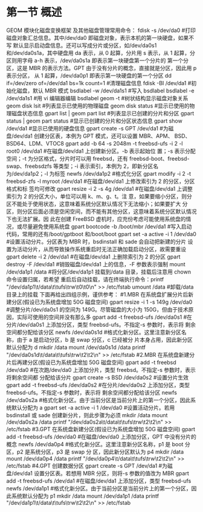 # 第一节 概述

GEOM 模块化磁盘变换框架 及其他磁盘管理常用命令： fdisk -s /dev/da0 #打印磁盘对象汇总信息。其中/dev/da0 即磁盘对象，表示本机的第一块硬盘，如果不写 默认显示启动盘信息。还可以写成分片或分区，如/dev/da0s1 和/dev/da0s1a，其中硬盘用 da 表示，从 0 起算，分片用 s 表示，从 1 起算，分区则用字母 a-h 表示，/dev/da0s1a 即表示第一块硬盘第一个分片的 第一个分区，这是 MBR 的表示方法。GPT 由于没有分片的概念，直接就是分区，因此用 p 表示分区， 从 1 起算，/dev/da0p1 即表示第一块硬盘的第一个分区 dd if=/dev/zero of=/dev/da1 bs=1k count=1 #清理磁盘信息 fdisk -BI /dev/da1 #初始化磁盘，默认 MBR 模式 bsdlabel -w /dev/da1s1 #写入 bsdlabel bsdlabel -e /dev/da1s1 #用 vi 编辑器编辑 bsdlabel geom -t #树状结构显示磁盘对象关系 geom disk lsit #列表显示已使用的物理磁盘 geom disk status #显示已使用的物理磁盘状态信息 gpart list | geom part list #列表显示已创建的分片和分区 gpart status | geom part status #显示已创建的分片和分区状态信息 gpart show /dev/da1 #显示已使用的硬盘信息 gpart create -s GPT /dev/da1 #为磁盘/dev/da1 创建分区表，本例为 GPT 模式，还可以设置 MBR、APM、 BSD、BSD64、LDM、VTOC8 gpart add -b 64 -s 2048m -t freebsd-ufs -i 2 -l root0 /dev/da1 #在磁盘/dev/da1 上创建新分区。-b 表示起始位 置；-s 表示分配空间；-t 为分区格式，分片时可以用 freebsd，还有 freebsd-boot、freebsd-swap、freebsdzfs 等类型；-i 表示索引，本例为 2，即新分区名为/dev/da1p2；-l 为标签 newfs /dev/da1p2 #格式化分区 gpart modify -i 2 -t freebsd-zfs -l myroot /dev/da1 #在磁盘/dev/da1 上修改索引为 2 的分区，分区格式和标 签均可修改 gpart resize -i 2 -s 4g /dev/da1 #在磁盘/dev/da1 上调整索引为 2 的分区大小，单位可以用 k、m、g、t。注 意，如果要缩小分区，则分区不能处于使用状态，这意味着系统分区默认情况下无法缩小；如果要扩大 分区，则分区后面必须是空闲空间，而不能有其他分区，这意味着系统分区默认情况下也无法扩展。因 此在创建 FreeBSD 虚机时，应充份考虑可能使用系统盘的情况，或尽量避免使用系统盘 gpart bootcode -b /boot/mbr /dev/da1 #写入启动代码，常用的还有/boot/gptboot 和/boot/boot gpart set -a active -i 1 /dev/da0 #设置活动分片。分区表为 MBR 时，bsdinstall 和 sade 会自动把新建的分片 设置为活动分片，从而导致操作系统重启时无法正确加载启动分区，故需要重设 gpart delete -i 2 /dev/da1 #在磁盘/dev/da1 上删除索引为 2 的分区 gpart destroy -F /dev/da1 #销毁磁盘/dev/da1 上的信息，-F 参数表示强制 mount /dev/da1p1 /data #将分区/dev/da1p1 挂载到/data 目录，挂载后注意用 chown 命令设置归属，若希望 重启后自动挂载，请在终端执行命令：printf "/dev/da1p1\t/data\t\tufs\trw\t0\t0\n" >> /etc/fstab umount /data #卸载/data 目录上的挂载 下面再给出四组示例，谨供参考： #1.MBR 在系统盘扩展分片后新建分区(假设已为系统盘增加 50G 磁盘空间) gpart resize -i 1 -s 149g /dev/da0 #调整分片/dev/da0s1 的空间为 149G。尽管磁盘的大小为 150G，但由于技术原 因，实际可使用的空间并没有那么多 gpart add -t freebsd-ufs /dev/da0s1 #在分片/dev/da0s1 上添加分区，类型 freebsd-ufs。不指定-s 参数时，表示将 剩余空间都分配给该分区 newfs /dev/da0s1d #格式化新分区。这里注意新分区名称，由于 a 是启动分区，b 是 swap 分区，c 已经被分 片本身占用，因此新分区默认分配为 d mkdir /data mount /dev/da0s1d /data printf "/dev/da0s1d\t/data\t\tufs\trw\t2\t2\n" >> /etc/fstab #2.MBR 在系统盘新建分片后再建分区(假设已为系统盘增加 50G 磁盘空间) gpart add -t freebsd /dev/da0 #在次跑/dev/da0 上添加分片，类型 freebsd。不指定-s 参数时，表示将剩余空间都 分配给该分片 gpart create -s BSD /dev/da0s2 #设置分片生效 gpart add -t freebsd-ufs /dev/da0s2 #在分片/dev/da0s2 上添加分区，类型 freebsd-ufs。不指定-s 参数时，表示将 剩余空间都分配给该分区 newfs /dev/da0s2a #格式化新分区。由于当前分区是当前分片上的第一个分区，因此系统默认分配为 a gpart set -a active -i 1 /dev/da0 #设置活动分片。若用 bsdinstall 或 sade 创建新分片，则此步骤为必须 mkdir /data mount /dev/da0s2a /data printf "/dev/da0s2a\t/data\t\tufs\trw\t2\t2\n" >> /etc/fstab #3.GPT 在系统盘新建分区(假设已为系统盘增加 50G 磁盘空间) gpart add -t freebsd-ufs /dev/da0 #在磁盘/dev/da0 上添加分区，GPT 中没有分片的概念 newfs /dev/da0p4 #格式化新分区。这里注意新分区名称，p1 是 boot 分区，p2 是系统分区，p3 是 swap 分 区，因此新分区默认为 p4 mkdir /data mount /dev/da0p4 /data printf "/dev/da0p4\t/data\t\tufs\trw\t2\t2\n" >> /etc/fstab #4.GPT 创建数据分区 gpart create -s GPT /dev/da1 #为磁盘/dev/da1 设置分区表。若想用 MBR 分区，则将-s 参数的值改为 MBR gpart add -t freebsd-ufs /dev/da1 #在磁盘/dev/da1 上添加分区，类型 freebsd-ufs newfs /dev/da1p1 #格式化新分区。由于当前分区是当前分片上的第一个分区，因此系统默认分配为 p1 mkdir /data mount /dev/da1p1 /data printf "/dev/da1p1\t/data\t\tufs\trw\t2\t2\n" >> /etc/fstab
